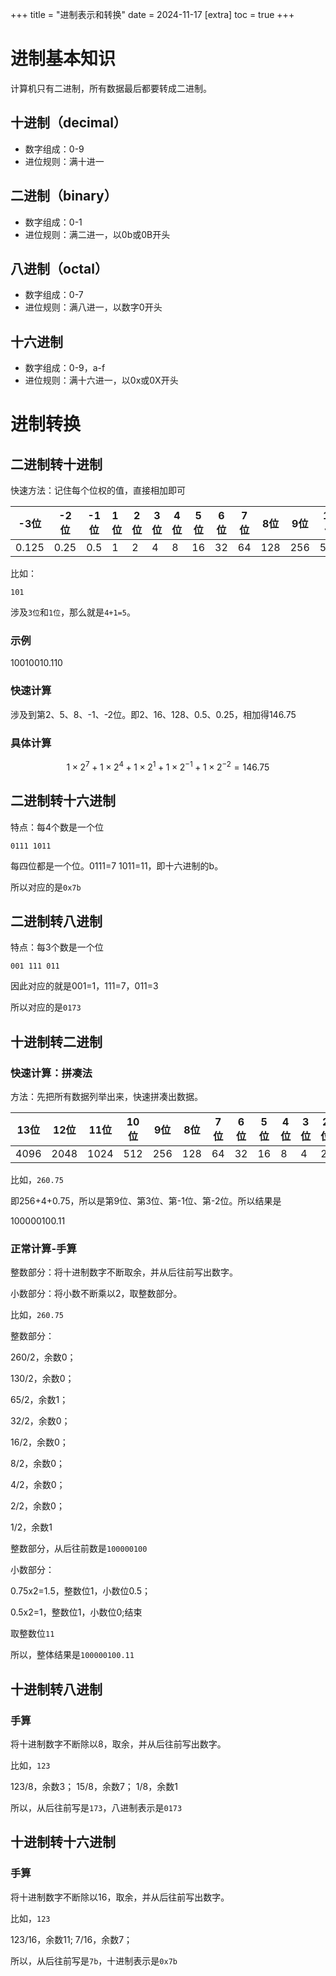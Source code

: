 +++
title = "进制表示和转换"
date = 2024-11-17
[extra]
toc = true
+++

# 进制基本知识

计算机只有二进制，所有数据最后都要转成二进制。

## 十进制（decimal）

- 数字组成：0-9
- 进位规则：满十进一

## 二进制（binary）

- 数字组成：0-1
- 进位规则：满二进一，以0b或0B开头

## 八进制（octal）
- 数字组成：0-7
- 进位规则：满八进一，以数字0开头 

## 十六进制
- 数字组成：0-9，a-f
- 进位规则：满十六进一，以0x或0X开头

# 进制转换

## 二进制转十进制

快速方法：记住每个位权的值，直接相加即可

| -3位  | -2位 | -1位 | 1位  | 2位  | 3位  | 4位  | 5位  | 6位  | 7位  | 8位  | 9位  | 10位 | 11位 | 12位 |
| ----- | ---- | ---- | :--- | ---- | ---- | ---- | ---- | ---- | ---- | ---- | ---- | ---- | ---- | ---- |
| 0.125 | 0.25 | 0.5  | 1    | 2    | 4    | 8    | 16   | 32   | 64   | 128  | 256  | 512  | 1024 | 2048 |


比如：

`101`

涉及`3位`和`1位`，那么就是`4+1=5`。

### 示例

10010010.110

### 快速计算

涉及到第2、5、8、-1、-2位。即2、16、128、0.5、0.25，相加得146.75

### 具体计算

$$1\times2^7+1\times2^4+1\times2^1+1\times2^{-1}+1\times2^{-2}=146.75$$

## 二进制转十六进制

特点：每4个数是一个位

`0111 1011`

每四位都是一个位。0111=7 1011=11，即十六进制的b。

所以对应的是`0x7b`

## 二进制转八进制

特点：每3个数是一个位

`001 111 011`

因此对应的就是001=1，111=7，011=3

所以对应的是`0173`

## 十进制转二进制

### 快速计算：拼凑法

方法：先把所有数据列举出来，快速拼凑出数据。

| 13位 | 12位 | 11位 | 10位 | 9位  | 8位  | 7位  | 6位  | 5位  | 4位  | 3位  | 2位  | 1位  | -1位 | -2位 |
| ---- | ---- | ---- | ---- | ---- | ---- | ---- | ---- | ---- | ---- | ---- | ---- | ---- | ---- | ---- |
| 4096 | 2048 | 1024 | 512  | 256  | 128  | 64   | 32   | 16   | 8    | 4    | 2    | 1    | 0.5  | 0.25 |


比如，`260.75`


即256+4+0.75，所以是第9位、第3位、第-1位、第-2位。所以结果是

100000100.11

### 正常计算-手算

整数部分：将十进制数字不断取余，并从后往前写出数字。

小数部分：将小数不断乘以2，取整数部分。

比如，`260.75`

整数部分：

260/2，余数0；

130/2，余数0；

65/2，余数1；

32/2，余数0；

16/2，余数0；

8/2，余数0；

4/2，余数0；

2/2，余数0；

1/2，余数1

整数部分，从后往前数是`100000100`


小数部分：

0.75x2=1.5，整数位1，小数位0.5；

0.5x2=1，整数位1，小数位0;结束

取整数位`11`

所以，整体结果是`100000100.11`

## 十进制转八进制

### 手算

将十进制数字不断除以8，取余，并从后往前写出数字。

比如，`123`

123/8，余数3；
15/8，余数7；
1/8，余数1

所以，从后往前写是`173`，八进制表示是`0173`


## 十进制转十六进制

### 手算

将十进制数字不断除以16，取余，并从后往前写出数字。

比如，`123`

123/16，余数11;
7/16，余数7；

所以，从后往前写是`7b`，十进制表示是`0x7b`


